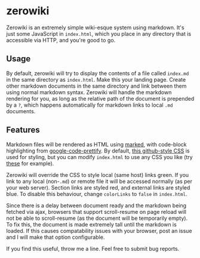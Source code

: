 
zerowiki
========

Zerowiki is an extremely simple wiki-esque system using markdown. It's just some JavaScript in `index.html`, which you place in any directory that is accessible via HTTP, and you're good to go.


Usage
-----

By default, zerowiki will try to display the contents of a file called `index.md` in the same directory as `index.html`. Make this your landing page. Create other markdown documents in the same directory and link between them using normal markdown syntax. Zerowiki will handle the markdown rendering for you, as long as the relative path of the document is prepended by a `?`, which happens automatically for markdown links to local `.md` documents.


Features
--------

Markdown files will be rendered as HTML using [marked](https://github.com/chjj/marked), with code-block highlighting from [google-code-prettify](https://github.com/google/code-prettify). By default, [this github-style CSS](https://github.com/sindresorhus/github-markdown-css) is used for styling, but you can modify `index.html` to use any CSS you like (try [these](http://jasonm23.github.io/markdown-css-themes/avenir-white.html) for example).

Zerowiki will override the CSS to style local (same host) links green. If you link to any local (non-`.md`) or remote file it will be accessed normally (as per your web server). Section links are styled red, and external links are styled blue. To disable this behaviour, change `colorLinks` to `false` in `index.html`.

Since there is a delay between document ready and the markdown being fetched via ajax, browsers that support scroll-resume on page reload will not be able to scroll-resume (as the document will be temporarily empty). To fix this, the document is made extremely tall until the markdown is loaded. If this causes compatability issues with your browser, post an issue and I will make that option configurable.

If you find this useful, throw me a line. Feel free to submit bug reports.